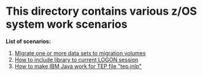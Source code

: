 # This directory contains various z/OS system work scenarios

**List of scenarios:**
1. [Migrate one or more data sets to migration volumes](https://git.icdc.io/global-repository-for-mainframe-developers/zos-system-operating/-/blob/master/System%20operating%20scenarios/Migrate%20one%20or%20more%20data%20sets%20to%20migration%20volumes.md)
2. [How to include library to current LOGON session](https://git.icdc.io/global-repository-for-mainframe-developers/zos-system-operating/-/blob/master/System%20operating%20scenarios/How%20to%20include%20library%20to%20current%20LOGON%20session.md)
3. [How to make IBM Java work for TEP file "tep.jnlp"](https://git.icdc.io/global-repository-for-mainframe-developers/zos-system-operating/-/blob/master/System%20operating%20scenarios/How%20to%20make%20IBM%20Java%20work%20for%20TEP%20file%20%22tep.jnlp%22.md)
